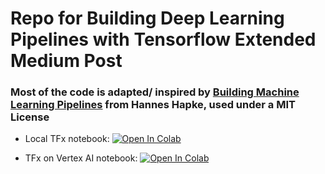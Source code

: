 # Repo for Building Deep Learning Pipelines with Tensorflow Extended Medium Post

### Most of the code is adapted/ inspired by [Building Machine Learning Pipelines](https://github.com/Building-ML-Pipelines/building-machine-learning-pipelines) from Hannes Hapke, used under a MIT License

- Local TFx notebook: [![Open In Colab](https://colab.research.google.com/assets/colab-badge.svg)](https://colab.research.google.com/github/piEsposito/tfx-tutorial-medium/blob/main/local/run_tfx_pipeline.ipynb)

- TFx on Vertex AI notebook: [![Open In Colab](https://colab.research.google.com/assets/colab-badge.svg)](https://colab.research.google.com/github/piEsposito/tfx-tutorial-medium/blob/main/vertex_ai/run_tfx_pipeline.ipynb)
